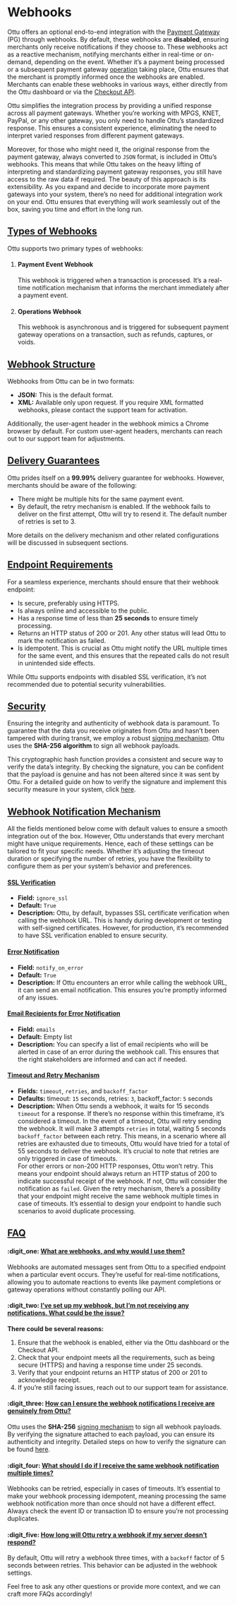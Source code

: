 # Webhooks

Ottu offers an optional end-to-end integration with the [Payment Gateway](../../user-guide/payment-gateway.md) (PG) through webhooks. By default, these webhooks are **disabled**, ensuring merchants only receive notifications if they choose to. These webhooks act as a reactive mechanism, notifying merchants either in real-time or on-demand, depending on the event. Whether it’s a payment being processed or a subsequent payment gateway [operation](../operations.md#external-operations) taking place, Ottu ensures that the merchant is promptly informed once the webhooks are enabled. Merchants can enable these webhooks in various ways, either directly from the Ottu dashboard or via the [Checkout API](../checkout-api.md).

Ottu simplifies the integration process by providing a unified response across all payment gateways. Whether you’re working with MPGS, KNET, PayPal, or any other gateway, you only need to handle Ottu’s standardized response. This ensures a consistent experience, eliminating the need to interpret varied responses from different payment gateways.&#x20;

Moreover, for those who might need it, the original response from the payment gateway, always converted to `JSON` format, is included in Ottu’s webhooks. This means that while Ottu takes on the heavy lifting of interpreting and standardizing payment gateway responses, you still have access to the raw data if required. The beauty of this approach is its extensibility. As you expand and decide to incorporate more payment gateways into your system, there’s no need for additional integration work on your end. Ottu ensures that everything will work seamlessly out of the box, saving you time and effort in the long run.

## [**Types of Webhooks**](./#types-of-webhooks)

Ottu supports two primary types of webhooks:

1.  #### Payment Event Webhook

    This webhook is triggered when a transaction is processed. It’s a real-time notification mechanism that informs the merchant immediately after a payment event.
2.  #### Operations Webhook

    This webhook is asynchronous and is triggered for subsequent payment gateway operations on a transaction, such as refunds, captures, or voids.

## [**Webhook Structure**](./#webhook-structure)

Webhooks from Ottu can be in two formats:

* **JSON:** This is the default format.
* **XML:** Available only upon request. If you require XML formatted webhooks, please contact the support team for activation.

Additionally, the user-agent header in the webhook mimics a Chrome browser by default. For custom user-agent headers, merchants can reach out to our support team for adjustments.

## [**Delivery Guarantees**](./#delivery-guarantees)

Ottu prides itself on a **99.99%** delivery guarantee for webhooks. However, merchants should be aware of the following:

* There might be multiple hits for the same payment event.
* By default, the retry mechanism is enabled. If the webhook fails to deliver on the first attempt, Ottu will try to resend it. The default number of retries is set to 3.

More details on the delivery mechanism and other related configurations will be discussed in subsequent sections.

## [Endpoint Requirements](./#endpoint-requirements)

For a seamless experience, merchants should ensure that their webhook endpoint:

* Is secure, preferably using HTTPS.
* Is always online and accessible to the public.
* Has a response time of less than **25 seconds** to ensure timely processing.
* Returns an HTTP status of 200 or 201. Any other status will lead Ottu to mark the notification as failed.
* Is idempotent. This is crucial as Ottu might notify the URL multiple times for the same event, and this ensures that the repeated calls do not result in unintended side effects.

While Ottu supports endpoints with disabled SSL verification, it’s not recommended due to potential security vulnerabilities.

## [Security](./#security)

Ensuring the integrity and authenticity of webhook data is paramount. To guarantee that the data you receive originates from Ottu and hasn’t been tampered with during transit, we employ a robust [signing mechanism](signing-mechanism.md). Ottu uses the **SHA-256 algorithm** to sign all webhook payloads.&#x20;

This cryptographic hash function provides a consistent and secure way to verify the data’s integrity. By checking the signature, you can be confident that the payload is genuine and has not been altered since it was sent by Ottu. For a detailed guide on how to verify the signature and implement this security measure in your system, click [here](signing-mechanism.md).

## [Webhook Notification Mechanism](./#webhook-notification-mechanism)

All the fields mentioned below come with default values to ensure a smooth integration out of the box. However, Ottu understands that every merchant might have unique requirements. Hence, each of these settings can be tailored to fit your specific needs. Whether it’s adjusting the timeout duration or specifying the number of retries, you have the flexibility to configure them as per your system’s behavior and preferences.

#### [**SSL Verification**](./#ssl-verification)

* **Field:** `ignore_ssl`
* **Default:** `True`
* **Description:** Ottu, by default, bypasses SSL certificate verification when calling the webhook URL. This is handy during development or testing with self-signed certificates. However, for production, it’s recommended to have SSL verification enabled to ensure security.

#### [**Error Notification**](./#error-notification)

* **Field:** `notify_on_error`
* **Default:** `True`
* **Description:** If Ottu encounters an error while calling the webhook URL, it can send an email notification. This ensures you’re promptly informed of any issues.

#### [**Email Recipients for Error Notification**](./#email-recipients-for-error-notification)

* **Field:** `emails`
* **Default:** Empty list
* **Description:** You can specify a list of email recipients who will be alerted in case of an error during the webhook call. This ensures that the right stakeholders are informed and can act if needed.

#### [**Timeout and Retry Mechanism**](./#timeout-and-retry-mechanism)

* **Fields:** `timeout`, `retries`, and `backoff_factor`
* **Defaults:** timeout: `15` seconds, retries: `3`, backoff\_factor: `5` seconds
* **Description:** When Ottu sends a webhook, it waits for 15 seconds `timeout` for a response. If there’s no response within this timeframe, it’s considered a timeout. In the event of a timeout, Ottu will retry sending the webhook. It will make 3 attempts `retries` in total, waiting 5 seconds `backoff_factor` between each retry. This means, in a scenario where all retries are exhausted due to timeouts, Ottu would have tried for a total of 55 seconds to deliver the webhook. It’s crucial to note that retries are only triggered in case of timeouts. \
  For other errors or non-200 HTTP responses, Ottu won’t retry. This means your endpoint should always return an HTTP status of 200 to indicate successful receipt of the webhook. If not, Ottu will consider the notification as `failed`. Given the retry mechanism, there’s a possibility that your endpoint might receive the same webhook multiple times in case of timeouts. It’s essential to design your endpoint to handle such scenarios to avoid duplicate processing.

## [**FAQ**](./#faq)

#### :digit\_one: [What are webhooks, and why would I use them?](./#what-are-webhooks-and-why-would-i-use-them)

Webhooks are automated messages sent from Ottu to a specified endpoint when a particular event occurs. They’re useful for real-time notifications, allowing you to automate reactions to events like payment completions or gateway operations without constantly polling our API.

#### :digit\_two: [I’ve set up my webhook, but I’m not receiving any notifications. What could be the issue?](./#ive-set-up-my-webhook-but-im-not-receiving-any-notifications.-what-could-be-the-issue)

**There could be several reasons:**

1. Ensure that the webhook is enabled, either via the Ottu dashboard or the Checkout API.
2. Check that your endpoint meets all the requirements, such as being secure (HTTPS) and having a response time under 25 seconds.
3. Verify that your endpoint returns an HTTP status of 200 or 201 to acknowledge receipt.
4. If you’re still facing issues, reach out to our support team for assistance.

#### :digit\_three: [How can I ensure the webhook notifications I receive are genuinely from Ottu?](./#how-can-i-ensure-the-webhook-notifications-i-receive-are-genuinely-from-ottu)

Ottu uses the **SHA-256** [signing mechanism](signing-mechanism.md) to sign all webhook payloads. By verifying the signature attached to each payload, you can ensure its authenticity and integrity. Detailed steps on how to verify the signature can be found [here](signing-mechanism.md#4.-verification-by-merchant).

#### :digit\_four: [What should I do if I receive the same webhook notification multiple times?](./#what-should-i-do-if-i-receive-the-same-webhook-notification-multiple-times)

Webhooks can be retried, especially in cases of timeouts. It’s essential to make your webhook processing idempotent, meaning processing the same webhook notification more than once should not have a different effect. Always check the event ID or transaction ID to ensure you’re not processing duplicates.

#### :digit\_five: [How long will Ottu retry a webhook if my server doesn’t respond?](./#how-long-will-ottu-retry-a-webhook-if-my-server-doesnt-respond)

By default, Ottu will retry a webhook three times, with a `backoff` factor of 5 seconds between retries. This behavior can be adjusted in the webhook settings.

Feel free to ask any other questions or provide more context, and we can craft more FAQs accordingly!
